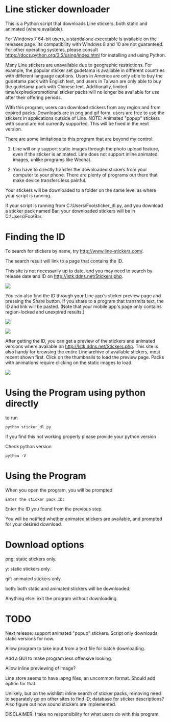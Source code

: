 # Line sticker downloader
This is a Python script that downloads Line stickers, both static and animated (where available).

For Windows 7 64-bit users, a standalone executable is available on the releases page. Its compatibility with Windows 8 and 10 are not guaranteed. For other operating systems, please consult https://docs.python.org/3.5/using/index.html for installing and using Python.

Many Line stickers are unavailable due to geographic restrictions. For example, the popular sticker set gudetama is available in different countries with different language captions. Users in America are only able to buy the gudetama pack with English text, and users in Taiwan are only able to buy the gudetama pack with Chinese text. Additionally, limited time/expired/promotional sticker packs will no longer be available for use after their offering periods.

With this program, users can download stickers from any region and from expired packs. Downloads are in png and gif form, users are free to use the stickers in applications outside of Line. NOTE: Animated "popup" stickers with sound are not currently supported. This will be fixed in the next version.

There are some limitations to this program that are beyond my control:

1. Line will only support static images through the photo upload feature, even if the sticker is animated. Line does not support inline animated images, unlike programs like Wechat.

2. You have to directly transfer the downloaded stickers from your computer to your phone. There are plenty of programs out there that make device transfers less painful.

Your stickers will be downloaded to a folder on the same level as where your script is running.

If your script is running from C:\Users\Foo\sticker_dl.py, and you download a sticker pack named Bar, your downloaded stickers will be in C:\Users\Foo\Bar\.

# Finding the ID

To search for stickers by name, try http://www.line-stickers.com/.

The search result will link to a page that contains the ID.

This site is not necessarily up to date, and you may need to search by release date and ID on http://lstk.ddns.net/Stickers.php.

![](/images/Line_sticker_-_search_by_name.png?raw=true)

You can also find the ID through your Line app's sticker preview page and pressing the Share button. If you share to a program that transmits text, the ID and link will be pasted. (Note that your mobile app's page only contains region-locked and unexpired results.)

![](/images/Line_sticker_-_ID_share_button.png?raw=true)

![](/images/Line_sticker_-_ID_from_app.png?raw=true)

After getting the ID, you can get a preview of the stickers and animated versions where available on http://lstk.ddns.net/Stickers.php. This site is also handy for browsing the entire Line archive of available stickers, most recent shown first. Click on the thumbnails to load the preview page. Packs with animations require clicking on the static images to load.

![](/images/Line_sticker_-_search_by_ID.png?raw=true)

# Using the Program using python directly

to run 

`python sticker_dl.py`

if you find this not working properly please provide your python version

Check python version 

`python -V`

# Using the Program
When you open the program, you will be prompted

```Enter the sticker pack ID:```

Enter the ID you found from the previous step.

You will be notified whether animated stickers are available, and prompted for your desired download.

# Download options
png: static stickers only.

y: static stickers only.

gif: animated stickers only.

both: both static and animated stickers will be downloaded.

Anything else: exit the program without downloading.


# TODO

Next release: support animated "popup" stickers. Script only downloads static versions for now.

Allow program to take input from a text file for batch downloading.

Add a GUI to make program less offensive looking.

Allow inline previewing of image?

Line store seems to have .apng files, an uncommon format. Should add option for that.

Unlikely, but on the wishlist: inline search of sticker packs, removing need to separately go on other sites to find ID; database for sticker descriptions? Also figure out how sound stickers are implemented.



DISCLAIMER: I take no responsibility for what users do with this program.
